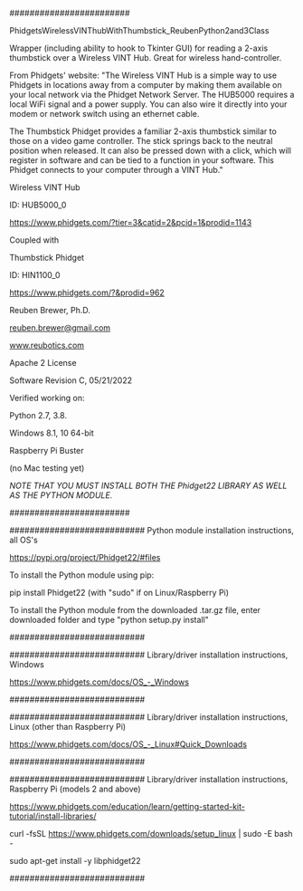 ########################

PhidgetsWirelessVINThubWithThumbstick_ReubenPython2and3Class

Wrapper (including ability to hook to Tkinter GUI) for reading a 2-axis thumbstick over a Wireless VINT Hub.
Great for wireless hand-controller.

From Phidgets' website:
"The Wireless VINT Hub is a simple way to use Phidgets in locations away from a
computer by making them available on your local network via the Phidget Network Server.
The HUB5000 requires a local WiFi signal and a power supply.
You can also wire it directly into your modem or network switch using an ethernet cable.

The Thumbstick Phidget provides a familiar 2-axis thumbstick similar to those on a video game controller.
The stick springs back to the neutral position when released. It can also be pressed down with a click,
which will register in software and can be tied to a function in your software.
This Phidget connects to your computer through a VINT Hub."

Wireless VINT Hub

ID: HUB5000_0

https://www.phidgets.com/?tier=3&catid=2&pcid=1&prodid=1143

Coupled with

Thumbstick Phidget

ID: HIN1100_0

https://www.phidgets.com/?&prodid=962

Reuben Brewer, Ph.D.

reuben.brewer@gmail.com

www.reubotics.com

Apache 2 License

Software Revision C, 05/21/2022

Verified working on: 

Python 2.7, 3.8.

Windows 8.1, 10 64-bit

Raspberry Pi Buster 

(no Mac testing yet)

*NOTE THAT YOU MUST INSTALL BOTH THE Phidget22 LIBRARY AS WELL AS THE PYTHON MODULE.*

########################  

########################### Python module installation instructions, all OS's

https://pypi.org/project/Phidget22/#files

To install the Python module using pip:

pip install Phidget22       (with "sudo" if on Linux/Raspberry Pi)

To install the Python module from the downloaded .tar.gz file, enter downloaded folder and type "python setup.py install"

###########################

########################### Library/driver installation instructions, Windows

https://www.phidgets.com/docs/OS_-_Windows

###########################

########################### Library/driver installation instructions, Linux (other than Raspberry Pi)

https://www.phidgets.com/docs/OS_-_Linux#Quick_Downloads

###########################

########################### Library/driver installation instructions, Raspberry Pi (models 2 and above)

https://www.phidgets.com/education/learn/getting-started-kit-tutorial/install-libraries/

curl -fsSL https://www.phidgets.com/downloads/setup_linux | sudo -E bash -

sudo apt-get install -y libphidget22
 
###########################
